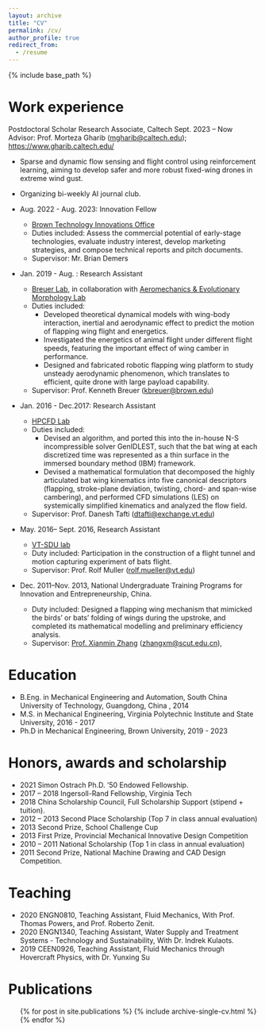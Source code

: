 ```yaml
---
layout: archive
title: "CV"
permalink: /cv/
author_profile: true
redirect_from:
  - /resume
---
```


{% include base_path %}

Work experience
======

Postdoctoral Scholar Research Associate, Caltech Sept. 2023 – Now
Advisor: Prof. Morteza Gharib (mgharib@caltech.edu); https://www.gharib.caltech.edu/
* Sparse and dynamic flow sensing and flight control using reinforcement learning, aiming to develop safer and more robust fixed-wing drones in extreme wind gust.
* Organizing bi-weekly AI journal club.

* Aug. 2022 - Aug. 2023: Innovation Fellow
  * [Brown Technology Innovations Office](https://www.brown.edu/research/conducting-research-brown/tech-innovations/brown-technology-innovations-staff)
  * Duties included: Assess the commercial potential of early-stage technologies, evaluate industry interest, develop marketing strategies, and compose technical reports and pitch documents.
  * Supervisor: Mr. Brian Demers

* Jan. 2019 - Aug. : Research Assistant
  * [Breuer Lab](https://sites.brown.edu/breuerlab/), in collaboration with [Aeromechanics & Evolutionary Morphology Lab](https://www.brown.edu/Departments/EEB/EML/)
  * Duties included: 
       * Developed theoretical dynamical models with wing-body interaction, inertial and aerodynamic effect to predict the motion of flapping wing flight and energetics. 
       * Investigated the energetics of animal flight under different flight speeds, featuring the important effect of wing camber in performance.
       * Designed and fabricated robotic flapping wing platform to study unsteady aerodynamic phenomenon, which translates to efficient, quite drone with large payload capability.
  * Supervisor: Prof. Kenneth Breuer (kbreuer@brown.edu)

* Jan. 2016 - Dec.2017: Research Assistant
  * [HPCFD Lab](https://hpcfd.me.vt.edu/)
  * Duties included: 
       * Devised an algorithm, and ported this into the in-house N-S incompressible solver GenIDLEST, such that the bat wing at each discretized time was represented as a thin surface in the immersed boundary method (IBM) framework.
       * Devised a mathematical formulation that decomposed the highly articulated bat wing kinematics into five canonical descriptors (flapping, stroke-plane deviation, twisting, chord- and span-wise cambering), and performed CFD simulations (LES) on systemically simplified kinematics and analyzed the flow field.
  * Supervisor: Prof. Danesh Tafti (dtafti@exchange.vt.edu)

* May. 2016– Sept. 2016, Research Assistant
  *  [VT-SDU lab](https://www.nature.com/nature-index/institution-outputs/china/shandong-university-virginia-tech-international-laboratory/5d678d6547484108b33eb9ac)
  *  Duty included: Participation in the construction of a flight tunnel and motion capturing experiment of bats flight.
  *  Supervisor: Prof. Rolf Muller (rolf.mueller@vt.edu) 

* Dec. 2011–Nov. 2013, National Undergraduate Training Programs for Innovation and Entrepreneurship, China.
  * Duty included: Designed a flapping wing mechanism that mimicked the birds’ or bats’ folding of wings during the upstroke, and completed its mathematical modelling and preliminary efficiency analysis.
  * Supervisor: [Prof. Xianmin Zhang](https://scholar.google.com/citations?user=x0cieSsAAAAJ&hl=en) (zhangxm@scut.edu.cn),

Education
======
* B.Eng. in Mechanical Engineering and Automation, South China University of Technology, Guangdong, China , 2014
* M.S. in Mechanical Engineering, Virginia Polytechnic Institute and State University, 2016 - 2017
* Ph.D in Mechanical Engineering, Brown University, 2019 - 2023
  
Honors, awards and scholarship
======
* 2021		Simon Ostrach Ph.D. ’50 Endowed Fellowship.
* 2017 – 2018	Ingersoll-Rand Fellowship, Virginia Tech
* 2018    China Scholarship Council, Full Scholarship Support (stipend + tuition).
* 2012 – 2013	Second Place Scholarship (Top 7 in class annual evaluation)
* 2013 		Second Prize, School Challenge Cup						      
* 2013 		First Prize, Provincial Mechanical Innovative Design Competition			
* 2010 – 2011 	National Scholarship (Top 1 in class in annual evaluation)
* 2011 		Second Prize, National Machine Drawing and CAD Design Competition. 

Teaching
======
* 2020  ENGN0810, Teaching Assistant, Fluid Mechanics, With Prof. Thomas Powers, and Prof. Roberto Zenit.
* 2020  ENGN1340, Teaching Assistant, Water Supply and Treatment Systems - Technology and Sustainability, With Dr. Indrek Kulaots.
* 2019  CEEN0926, Teaching Assistant, Fluid Mechanics through Hovercraft Physics, with Dr. Yunxing Su
  
Publications
======
  <ul>{% for post in site.publications %}
    {% include archive-single-cv.html %}
  {% endfor %}</ul>
  

  
